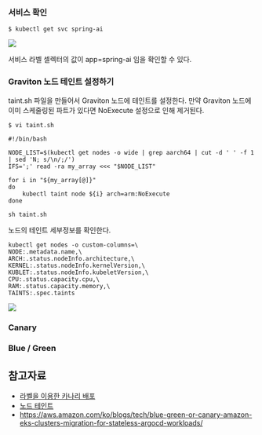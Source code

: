 
### 서비스 확인 ###

```
$ kubectl get svc spring-ai
```
![](https://github.com/gnosia93/eks-grv-mig/blob/main/tutorial/images/getsvc-1.png)

서비스 라벨 셀렉터의 값이 app=spring-ai 임을 확인할 수 있다.

### Graviton 노드 테인트 설정하기 ###

taint.sh 파일을 만들어서 Graviton 노드에 테인트를 설정한다. 만약 Graviton 노드에 이미 스케줄링된 파트가 있다면 NoExecute 설정으로 인해 제거된다.
```
$ vi taint.sh
```
```
#!/bin/bash

NODE_LIST=$(kubectl get nodes -o wide | grep aarch64 | cut -d ' ' -f 1 | sed 'N; s/\n/;/')
IFS=';' read -ra my_array <<< "$NODE_LIST"

for i in "${my_array[@]}"
do
    kubectl taint node ${i} arch=arm:NoExecute	
done
```
```
sh taint.sh
```

노드의 테인트 세부정보를 확인한다. 
```
kubectl get nodes -o custom-columns=\
NODE:.metadata.name,\
ARCH:.status.nodeInfo.architecture,\
KERNEL:.status.nodeInfo.kernelVersion,\
KUBLET:.status.nodeInfo.kubeletVersion,\
CPU:.status.capacity.cpu,\
RAM:.status.capacity.memory,\
TAINTS:.spec.taints
```
![](https://github.com/gnosia93/eks-grv-mig/blob/main/tutorial/images/kubectl-getnode-3.png)



### Canary ###








### Blue / Green ###




## 참고자료 ##
* [라벨을 이용한 카나리 배포](https://arisu1000.tistory.com/27842)
* [노드 테인트](https://dobby-isfree.tistory.com/163)
* https://aws.amazon.com/ko/blogs/tech/blue-green-or-canary-amazon-eks-clusters-migration-for-stateless-argocd-workloads/
